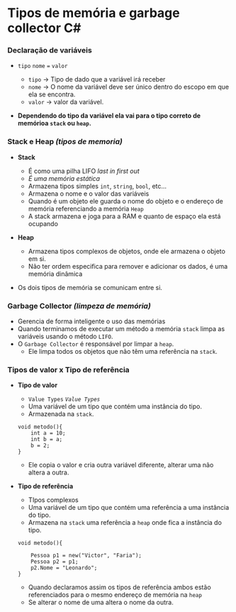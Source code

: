 # Tipos de memória e garbage collector C#
### Declaração de variáveis
* `tipo` `nome` `=` `valor`  
    * `tipo` -> Tipo de dado que a variável irá receber
    * `nome` -> O nome da variável deve ser único dentro do escopo em que ela se encontra.
    * `valor` -> valor da variável.  

* **Dependendo do tipo da variável ela vai para o tipo correto de memórioa `stack` ou `heap`.**  

### Stack e Heap _(tipos de memoria)_
* **Stack**
    * É como uma pilha LIFO _last in first out_ 
    * _É uma memória estática_
    * Armazena tipos simples `int`, `string`, `bool`, etc...
    * Armazena o nome e o valor das variáveis
    * Quando é um objeto ele guarda o nome do objeto e o endereço de memória referenciando a memória `Heap`
    * A stack armazena e joga para a RAM e quanto de espaço ela está ocupando

* **Heap**
    * Armazena tipos complexos de objetos, onde ele armazena o objeto em si.
    * Não ter ordem especifica para remover e adicionar os dados, é uma memória dinâmica

* Os dois tipos de memória se comunicam entre si.

### Garbage Collector _(limpeza de memória)_
* Gerencia de forma inteligente o uso das memórias
* Quando terminamos de executar um método a memória `stack` limpa as variáveis usando o método `LIFO`.
* O `Garbage Collector` é responsável por limpar a `heap`.
    * Ele limpa todos os objetos que não têm uma referência na `stack`.

### Tipos de valor x Tipo de referência
* **Tipo de valor**
    * `Value Types` _`Value Types`_
    * Uma variável de um tipo que contém uma instância do tipo.
    * Armazenada na `stack`.
    ~~~
    void metodo(){
        int a = 10;
        int b = a;
        b = 2;
    }
    ~~~
    * Ele copia o valor e cria outra variável diferente, alterar uma não altera a outra.

* **Tipo de referência**
    * TIpos complexos
    * Uma variável de um tipo que contém uma referência a uma instância do tipo.
    * Armazena na `stack` uma referência a `heap` onde fica a instância do tipo.
    ~~~
    void metodo(){
    
        Pessoa p1 = new("Victor", "Faria");
        Pessoa p2 = p1;
        p2.Nome = "Leonardo";
    }
    ~~~
    * Quando declaramos assim os tipos de referência ambos estão referenciados para o mesmo endereço de memória na `heap`
    * Se alterar o nome de uma altera o nome da outra.
